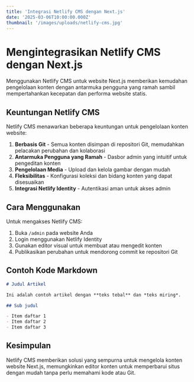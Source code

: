 ```yaml
---
title: 'Integrasi Netlify CMS dengan Next.js'
date: '2025-03-06T10:00:00.000Z'
thumbnail: '/images/uploads/netlify-cms.jpg'
---
```


# Mengintegrasikan Netlify CMS dengan Next.js

Menggunakan Netlify CMS untuk website Next.js memberikan kemudahan pengelolaan konten dengan antarmuka pengguna yang ramah sambil mempertahankan kecepatan dan performa website statis.

## Keuntungan Netlify CMS

Netlify CMS menawarkan beberapa keuntungan untuk pengelolaan konten website:

1. **Berbasis Git** - Semua konten disimpan di repositori Git, memudahkan pelacakan perubahan dan kolaborasi
2. **Antarmuka Pengguna yang Ramah** - Dasbor admin yang intuitif untuk pengeditan konten
3. **Pengelolaan Media** - Upload dan kelola gambar dengan mudah
4. **Fleksibilitas** - Konfigurasi koleksi dan bidang konten yang dapat disesuaikan
5. **Integrasi Netlify Identity** - Autentikasi aman untuk akses admin

## Cara Menggunakan

Untuk mengakses Netlify CMS:

1. Buka `/admin` pada website Anda
2. Login menggunakan Netlify Identity
3. Gunakan editor visual untuk membuat atau mengedit konten
4. Publikasikan perubahan untuk mendorong commit ke repositori Git

## Contoh Kode Markdown

```markdown
# Judul Artikel

Ini adalah contoh artikel dengan **teks tebal** dan *teks miring*.

## Sub judul

- Item daftar 1
- Item daftar 2
- Item daftar 3
```

## Kesimpulan

Netlify CMS memberikan solusi yang sempurna untuk mengelola konten website Next.js, memungkinkan editor konten untuk memperbarui situs dengan mudah tanpa perlu memahami kode atau Git. 
